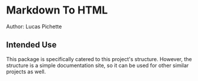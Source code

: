 # Markdown To HTML

Author: Lucas Pichette

## Intended Use

This package is specifically catered to this project's structure. However, the structure is a simple documentation site, so it can be used for other similar projects as well.



